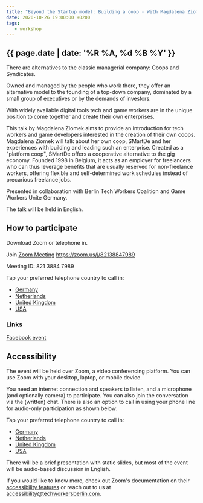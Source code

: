 ```yaml
---
title: "Beyond the Startup model: Building a coop - With Magdalena Ziomek"
date: 2020-10-26 19:00:00 +0200
tags:
   - workshop
---
```



## {{ page.date | date: '%R %A, %d %B %Y' }}

There are alternatives to the classic managerial company: Coops and Syndicates. 

Owned and managed by the people who work there, they offer an alternative model to the founding of a top-down company, dominated by a small group of executives or by the demands of investors. 

With widely available digital tools tech and game workers are in the unique position to come together and create their own enterprises. 

This talk by Magdalena Ziomek aims to provide an introduction for tech workers and game developers interested in the creation of their own coops. Magdalena Ziomek will talk about her own coop, SMartDe and her experiences with building and leading such an enterprise. Created as a "platform coop", SMartDe offers a cooperative alternative to the gig economy. Founded 1998 in Belgium, it acts as an employer for freelancers who can thus leverage benefits that are usually reserved for non-freelance workers, offering flexible and self-determined work schedules instead of precarious freelance jobs. 

Presented in collaboration with Berlin Tech Workers Coalition and Game Workers Unite Germany. 

The talk will be held in English. 

## How to participate

Download Zoom or telephone in.

Join [Zoom Meeting](https://zoom.us/j/82138847989) https://zoom.us/j/82138847989

Meeting ID: 821 3884 7989

Tap your preferred telephone country to call in:
- <a href="tel:+496950502596,,82138847989#">Germany</a>
- <a href="tel:+31207947345,,82138847989#">Netherlands</a>
- <a href="tel:+442080806592,,82138847989#">United Kingdom</a>
- <a href="tel:+12532158782,,82138847989#">USA</a>

### Links

[Facebook event](https://www.facebook.com/events/1040328093072381/)

## Accessibility

The event will be held over Zoom, a video conferencing platform. You can use Zoom with your desktop, laptop, or mobile device.

You need an internet connection and speakers to listen, and a microphone (and optionally camera) to participate. You can also join the conversation via the (written) chat. There is also an option to call in using your phone line for audio-only participation as shown below:

Tap your preferred telephone country to call in:
- <a href="tel:+496950502596,,82138847989#">Germany</a>
- <a href="tel:+31207947345,,82138847989#">Netherlands</a>
- <a href="tel:+442080806592,,82138847989#">United Kingdom</a>
- <a href="tel:+12532158782,,82138847989#">USA</a>

There will be a brief presentation with static slides, but most of the event will be audio-based discussion in English.

If you would like to know more, check out Zoom's documentation on their [accessibility features](https://zoom.us/accessibility) or reach out to us at accessibility@techworkersberlin.com.
